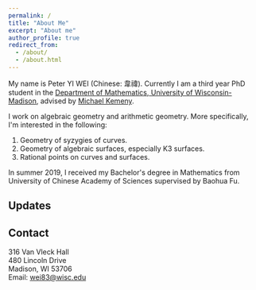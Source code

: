 ```yaml
---
permalink: /
title: "About Me"
excerpt: "About me"
author_profile: true
redirect_from: 
  - /about/
  - /about.html
---
```


My name is Peter YI WEI (Chinese: 韋禕). Currently I am a third year PhD student in the [Department of Mathematics, University of Wisconsin-Madison](https://math.wisc.edu/), advised by [Michael Kemeny](https://people.math.wisc.edu/~kemeny/homepage.html).

I work on algebraic geometry and arithmetic geometry. More specifically, I'm interested in the following:

1. Geometry of syzygies of curves.
1. Geometry of algebraic surfaces, especially K3 surfaces.
1. Rational points on curves and surfaces.

In summer 2019, I received my Bachelor's degree in Mathematics from University of Chinese Academy of Sciences supervised by Baohua Fu.


Updates
------

Contact
------

316 Van Vleck Hall    
480 Lincoln Drive     
Madison, WI 53706    
Email: wei83@wisc.edu
